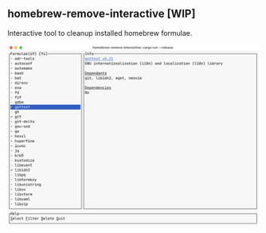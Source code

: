 homebrew-remove-interactive [WIP]
---

Interactive tool to cleanup installed homebrew formulae.

![screenshot](./assets/example.png)